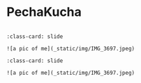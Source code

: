 # PechaKucha


```{include} _static/play_pause.html
```

```{card}
:class-card: slide

![a pic of me](_static/img/IMG_3697.jpeg)
```

```{card}
:class-card: slide

![a pic of me](_static/img/IMG_3697.jpeg)
```